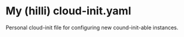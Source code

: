 # My (hilli) cloud-init.yaml

Personal cloud-init file for configuring new cound-init-able instances.